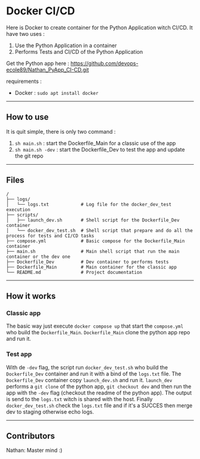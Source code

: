 # Docker CI/CD 

Here is Docker to create container for the Python Application witch CI/CD. It have two uses :
1. Use the Python Application in a container
2. Performs Tests and CI/CD of the Python Application

Get the Python app here : https://github.com/devops-ecole89/Nathan_PyApp_CI-CD.git

requirements : 
- Docker : `sudo apt install docker`

---
## How to use
It is quit simple, there is only two command :
1. `sh main.sh` : start the Dockerfile_Main for a classic use of the app
2. `sh main.sh -dev` : start the Dockerfile_Dev to test the app and update the git repo

---
## Files
```shell
/
├── logs/
│   └── logs.txt            # Log file for the docker_dev_test execution
├── scripts/
│	├── launch_dev.sh       # Shell script for the Dockerfile_Dev container
│	└── docker_dev_test.sh  # Shell script that prepare and do all the process for tests and CI/CD tasks
├── compose.yml             # Basic compose for the Dockerfile_Main container
├── main.sh                 # Main shell script that run the main container or the dev one
├── Dockerfile_Dev          # Dev container to performs tests
├── Dockerfile_Main         # Main container for the classic app
└── README.md               # Project documentation
```

---
## How it works
### Classic app
The basic way just execute `docker compose up` that start the `compose.yml` who build the `Dockerfile_Main`. 
`Dockerfile_Main` clone the python app repo and run it.

### Test app
With de `-dev` flag, the script run `docker_dev_test.sh` who build the `Dockerfile_Dev` container and run it with a bind of the `logs.txt` file.
The `Dockerfile_Dev` container copy `launch_dev.sh` and run it.
`launch_dev` performs a `git clone` of the python app, `git checkout dev` and then run the app with the `-dev` flag (checkout the readme of the python app).
The output is send to the `logs.txt` witch is shared with the host.
Finally `docker_dev_test.sh` check the `logs.txt` file and if it's a SUCCES then merge dev to staging otherwise echo logs.

---
## Contributors

Nathan: Master mind :)
